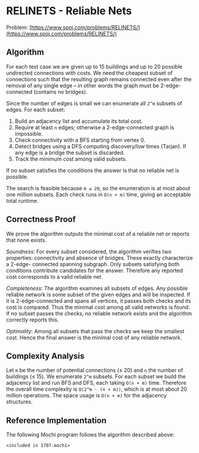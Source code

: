 # RELINETS - Reliable Nets

Problem: [https://www.spoj.com/problems/RELINETS/](https://www.spoj.com/problems/RELINETS/)

## Algorithm

For each test case we are given up to 15 buildings and up to 20 possible undirected
connections with costs.  We need the cheapest subset of connections such that the
resulting graph remains connected even after the removal of any single edge – in
other words the graph must be 2-edge-connected (contains no bridges).

Since the number of edges is small we can enumerate all `2^m` subsets of edges.
For each subset:

1. Build an adjacency list and accumulate its total cost.
2. Require at least `n` edges; otherwise a 2-edge-connected graph is impossible.
3. Check connectivity with a BFS starting from vertex 0.
4. Detect bridges using a DFS computing discovery/low times (Tarjan). If any
   edge is a bridge the subset is discarded.
5. Track the minimum cost among valid subsets.

If no subset satisfies the conditions the answer is that no reliable net is
possible.

The search is feasible because `m ≤ 20`, so the enumeration is at most about one
million subsets.  Each check runs in `O(n + m)` time, giving an acceptable total
runtime.

## Correctness Proof

We prove the algorithm outputs the minimal cost of a reliable net or reports
that none exists.

*Soundness*: For every subset considered, the algorithm verifies two properties:
connectivity and absence of bridges.  These exactly characterize a 2-edge-
connected spanning subgraph.  Only subsets satisfying both conditions contribute
candidates for the answer.  Therefore any reported cost corresponds to a valid
reliable net.

*Completeness*: The algorithm examines all subsets of edges.  Any possible
reliable network is some subset of the given edges and will be inspected.  If it
is 2-edge-connected and spans all vertices, it passes both checks and its cost is
compared.  Thus the minimal cost among all valid networks is found.  If no subset
passes the checks, no reliable network exists and the algorithm correctly
reports this.

*Optimality*: Among all subsets that pass the checks we keep the smallest cost.
Hence the final answer is the minimal cost of any reliable network.

## Complexity Analysis

Let `m` be the number of potential connections (≤ 20) and `n` the number of
buildings (≤ 15).  We enumerate `2^m` subsets.  For each subset we build the
adjacency list and run BFS and DFS, each taking `O(n + m)` time.  Therefore the
overall time complexity is `O(2^m · (n + m))`, which is at most about 20 million
operations.  The space usage is `O(n + m)` for the adjacency structures.

## Reference Implementation

The following Mochi program follows the algorithm described above:

```mochi
<included in 1707.mochi>
```
